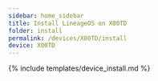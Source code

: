 ```yaml
---
sidebar: home_sidebar
title: Install LineageOS on X00TD
folder: install
permalink: /devices/X00TD/install
device: X00TD
---
```

{% include templates/device_install.md %}
